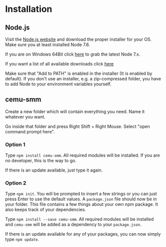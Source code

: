 # Installation

## Node.js

Visit the [Node.js website](https://nodejs.org/) and download the proper installer for your OS. Make sure you at least installed Node 7.6.

If you are on Windows 64Bit click [here](https://nodejs.org/dist/latest-v7.x/node-v7.9.0-x64.msi) to grab the latest Node 7.x.

If you want a list of all available downloads click [here](https://nodejs.org/dist/)

Make sure that "Add to PATH" is enabled in the installer (It is enabled by default). If you don't use an installer, e.g. a zip-compressed folder, you have to add Node to your environment variables yourself.

## cemu-smm

Create a new folder which will contain everything you need. Name it whatever you want.

Go inside that folder and press Right Shift + Right Mouse. Select "open command prompt here".

### Option 1
Type ```npm install cemu-smm```. All required modules will be installed. If you are no developer, this is the way to go.

If there is an update available, just type it again.

### Option 2
Type ```npm init```. You will be prompted to insert a few strings or you can just press Enter to use the default values. A ```package.json``` file should now be in your folder. This file contains a few things about your own npm package. It also keeps track of your dependencies.

Type ```npm install --save cemu-smm```. All required modules will be installed and ```cemu-smm``` will be added as a dependency to your ```package.json```.

If there is an update available for any of your packages, you can now simply type ```npm update```.
